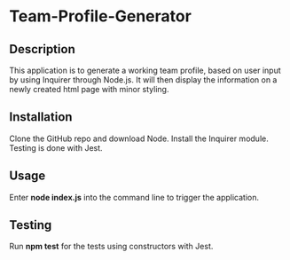# Team-Profile-Generator

## Description

This application is to generate a working team profile, based on user input by using Inquirer through Node.js.  It will then display the information on a newly created html page with minor styling.

## Installation

Clone the GitHub repo and download Node. Install the Inquirer module. Testing is done with Jest.

## Usage

Enter __node index.js__ into the command line to trigger the application.

## Testing

Run __npm test__ for the tests using constructors with Jest.